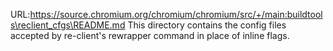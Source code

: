 URL:https://source.chromium.org/chromium/chromium/src/+/main:buildtools\reclient_cfgs\README.md
This directory contains the config files accepted by re-client's rewrapper command in place of inline flags.

